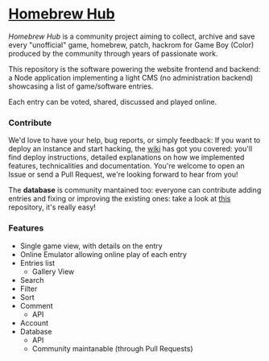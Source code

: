 # [Homebrew Hub](https://gbhh.avivace.com)

*Homebrew Hub* is a community project aiming to collect, archive and save every "unofficial" game, homebrew, patch, hackrom for Game Boy (Color) produced by the community through years of passionate work.

This repository is the software powering the website frontend and backend: a Node application implementing a light CMS (no administration backend) showcasing a list of game/software entries.

Each entry can be voted, shared, discussed and played online.


### Contribute

We'd love to have your help, bug reports, or simply feedback:
If you want to deploy an instance and start hacking, the [wiki](wiki) has got you covered: you'll find deploy instructions, detailed explanations on how we implemented features, technicalities and documentation.
You're welcome to open an Issue or send a Pull Request, we're looking forward to hear from you!

The **database** is community mantained too: everyone can contribute adding entries and fixing or improving the existing ones: take a look at [this](https://github.com/dmg01/database) repository, it's really easy!


### Features

- Single game view, with details on the entry
- Online Emulator allowing online play of each entry
- Entries list
    + Gallery View
- Search
- Filter
- Sort
- Comment
    + API
- Account
- Database
    + API
    + Community maintanable (through Pull Requests)